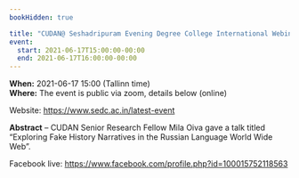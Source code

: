 ```yaml
---
bookHidden: true

title: "CUDAN@ Seshadripuram Evening Degree College International Webinar on Digital Humanities (Session 17)"
event:
  start: 2021-06-17T15:00:00-00:00
  end: 2021-06-17T16:00:00-00:00
---
```


**When:** 2021-06-17 15:00 (Tallinn time)  
**Where:** The event is public via zoom, details below (online)  

Website: https://www.sedc.ac.in/latest-event   

<!--more-->
**Abstract** – CUDAN Senior Research Fellow Mila Oiva gave a talk titled “Exploring Fake History Narratives in the Russian Language World Wide Web”.  


Facebook live: https://www.facebook.com/profile.php?id=100015752118563

